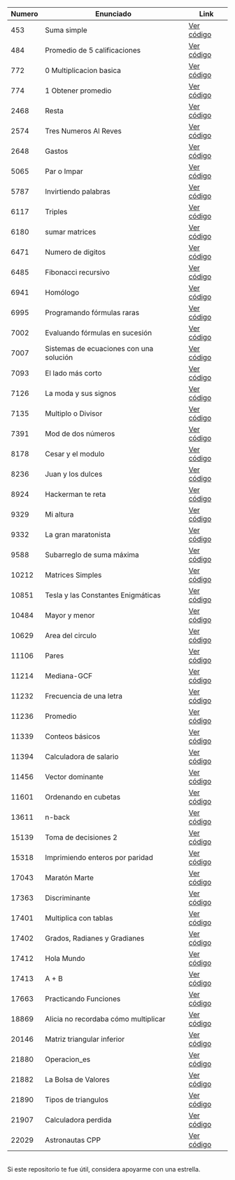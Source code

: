**Numero** |  **Enunciado** | **Link**
------------ | ------------- | ------------- 
453 | Suma simple | [Ver código](https://github.com/FranzxFernandez/omegaUp-EjerciciosResueltos/blob/main/Suma%20simple/main.c)
484 | Promedio de 5 calificaciones | [Ver código](https://github.com/FranzxFernandez/omegaUp-EjerciciosResueltos/tree/main/Promedio%20de%205%20calificaciones)
772 | 0 Multiplicacion basica | [Ver código](https://github.com/FranzxFernandez/omegaUp-EjerciciosResueltos/blob/main/0%20Multiplicacion%20basica/main.c)
774 | 1 Obtener promedio | [Ver código](https://github.com/FranzxFernandez/omegaUp-EjerciciosResueltos/blob/main/Obtener%20promedio/main.c)
2468 | Resta | [Ver código](https://github.com/FranzxFernandez/omegaUp-EjerciciosResueltos/blob/main/Resta/main.c)
2574 | Tres Numeros Al Reves | [Ver código](https://github.com/FranzxFernandez/omegaUp-EjerciciosResueltos/blob/main/Tres%20Numeros%20Al%20Reves/main.c)
2648 | Gastos | [Ver código](https://github.com/FranzxFernandez/omegaUp-EjerciciosResueltos/blob/main/Gastos/main.c)
5065 | Par o Impar | [Ver código](https://github.com/FranzxFernandez/omegaUp-EjerciciosResueltos/blob/main/Par%20o%20Impar/main.c)
5787 | Invirtiendo palabras | [Ver código](https://github.com/FranzxFernandez/omegaUp-EjerciciosResueltos/blob/main/Invirtiendo%20palabras/main.c)
6117 | Triples | [Ver código](https://github.com/FranzxFernandez/omegaUp-EjerciciosResueltos/blob/main/Triples/main.c)
6180 | sumar matrices | [Ver código](https://github.com/FranzxFernandez/omegaUp-EjerciciosResueltos/blob/main/sumar%20matrices/main.c)
6471 | Numero de digitos | [Ver código](https://github.com/FranzxFernandez/omegaUp-EjerciciosResueltos/blob/main/Numero%20de%20digitos/main.c)
6485 | Fibonacci recursivo | [Ver código](https://github.com/FranzxFernandez/omegaUp-EjerciciosResueltos/blob/main/Fibonacci%20recursivo/main.c)
6941 | Homólogo | [Ver código](https://github.com/FranzxFernandez/omegaUp-EjerciciosResueltos/blob/main/Hom%C3%B3logo/main.c)
6995 | Programando fórmulas raras | [Ver código](https://github.com/FranzxFernandez/omegaUp-EjerciciosResueltos/blob/main/Programando%20f%C3%B3rmulas%20raras/main.c)
7002 | Evaluando fórmulas en sucesión | [Ver código](https://github.com/FranzxFernandez/omegaUp-EjerciciosResueltos/blob/main/Evaluando%20f%C3%B3rmulas%20en%20sucesi%C3%B3n/main.c)
7007 | Sistemas de ecuaciones con una solución | [Ver código](https://github.com/FranzxFernandez/omegaUp-EjerciciosResueltos/blob/main/Sistemas%20de%20ecuaciones%20con%20una%20soluci%C3%B3n/main.c)
7093 | El lado más corto | [Ver código](https://github.com/FranzxFernandez/omegaUp-EjerciciosResueltos/blob/main/El%20lado%20m%C3%A1s%20corto/main.c)
7126 | La moda y sus signos | [Ver código](https://github.com/FranzxFernandez/omegaUp-EjerciciosResueltos/blob/main/La%20moda%20y%20sus%20signos/main.c)
7135 | Multiplo o Divisor | [Ver código](https://github.com/FranzxFernandez/omegaUp-EjerciciosResueltos/blob/main/Multiplo%20o%20Divisor/main.c)
7391 | Mod de dos números |  [Ver código](https://github.com/FranzxFernandez/omegaUp-EjerciciosResueltos/blob/main/Mod%20de%20dos%20n%C3%BAmeros/main.c)
8178 | Cesar y el modulo | [Ver código](https://github.com/FranzxFernandez/omegaUp-EjerciciosResueltos/blob/main/Cesar%20y%20el%20modulo/main.c)
8236 | Juan y los dulces | [Ver código](https://github.com/FranzxFernandez/omegaUp-EjerciciosResueltos/blob/main/Juan%20y%20los%20dulces/main.c)
8924 | Hackerman te reta | [Ver código](https://github.com/FranzxFernandez/omegaUp-EjerciciosResueltos/blob/main/Hackerman%20te%20reta/main.c)
9329 | Mi altura | [Ver código](https://github.com/FranzxFernandez/omegaUp-EjerciciosResueltos/blob/main/Mi%20altura/main.c)
9332 | La gran maratonista | [Ver código](https://github.com/FranzxFernandez/omegaUp-EjerciciosResueltos/blob/main/La%20gran%20maratonista/main.c)
9588 | Subarreglo de suma máxima | [Ver código](https://github.com/FranzxFernandez/omegaUp-EjerciciosResueltos/blob/main/Subarreglo%20de%20suma%20m%C3%A1xima/main.c)
10212 | Matrices Simples | [Ver código](https://github.com/FranzxFernandez/omegaUp-EjerciciosResueltos/blob/main/Matrices%20Simples/main.c)
10851 | Tesla y las Constantes Enigmáticas | [Ver código](https://github.com/FranzxFernandez/omegaUp-EjerciciosResueltos/blob/main/Tesla%20y%20las%20Constantes%20Enigm%C3%A1ticas/main.c)
10484 | Mayor y menor | [Ver código](https://github.com/FranzxFernandez/omegaUp-EjerciciosResueltos/blob/main/Mayor%20y%20menor/main.c)
10629 | Area del circulo | [Ver código](https://github.com/FranzxFernandez/omegaUp-EjerciciosResueltos/blob/main/Area%20del%20circulo/main.c)
11106 | Pares | [Ver código](https://github.com/FranzxFernandez/omegaUp-EjerciciosResueltos/blob/main/Pares/main.c)
11214 | Mediana-GCF | [Ver código](https://github.com/FranzxFernandez/omegaUp-EjerciciosResueltos/blob/main/Mediana-GCF/main.c)
11232 | Frecuencia de una letra | [Ver código](https://github.com/FranzxFernandez/omegaUp-EjerciciosResueltos/blob/main/Frecuencia%20de%20una%20letra/main.c)
11236 | Promedio | [Ver código](https://github.com/FranzxFernandez/omegaUp-EjerciciosResueltos/blob/main/Promedio/main.c)
11339 | Conteos básicos | [Ver código](https://github.com/FranzxFernandez/omegaUp-EjerciciosResueltos/blob/main/Conteos%20b%C3%A1sicos/main.c)
11394 | Calculadora de salario | [Ver código](https://github.com/FranzxFernandez/omegaUp-EjerciciosResueltos/blob/main/Calculadora%20de%20salario/main.c)
11456 | Vector dominante | [Ver código](https://github.com/FranzxFernandez/omegaUp-EjerciciosResueltos/blob/main/Vector_dominante/main.c)
11601 | Ordenando en cubetas | [Ver código](https://github.com/FranzxFernandez/omegaUp-EjerciciosResueltos/blob/main/Ordenando%20en%20cubetas/main.c)
13611 | n-back | [Ver código](https://github.com/FranzxFernandez/omegaUp-EjerciciosResueltos/blob/main/n-back/main.c)
15139 | Toma de decisiones 2 | [Ver código](https://github.com/FranzxFernandez/omegaUp-EjerciciosResueltos/blob/main/Toma%20de%20decisiones%202/main.c)
15318 | Imprimiendo enteros por paridad | [Ver código](https://github.com/FranzxFernandez/omegaUp-EjerciciosResueltos/blob/main/Imprimiendo_enteros_por_paridad/main.c)
17043 | Maratón Marte | [Ver código](https://github.com/FranzxFernandez/omegaUp-EjerciciosResueltos/blob/main/Marat%C3%B3n%20Marte/main.c)
17363 | Discriminante | [Ver código](https://github.com/FranzxFernandez/omegaUp-EjerciciosResueltos/blob/main/Discriminante/main.c)
17401 | Multiplica con tablas | [Ver código](https://github.com/FranzxFernandez/omegaUp-EjerciciosResueltos/blob/main/Multiplica_con_tablas/main.c)
17402 | Grados, Radianes y Gradianes | [Ver código](https://github.com/FranzxFernandez/omegaUp-EjerciciosResueltos/blob/main/Grados%2C%20Radianes%20y%20Gradianes/main.c)
17412 | Hola Mundo | [Ver código](https://github.com/FranzxFernandez/omegaUp-EjerciciosResueltos/blob/main/Hola%20Mundo/main.c)
17413 | A + B | [Ver código](https://github.com/FranzxFernandez/omegaUp-EjerciciosResueltos/blob/main/A%2BB/main.c)
17663 | Practicando Funciones | [Ver código](https://github.com/FranzxFernandez/omegaUp-EjerciciosResueltos/blob/main/Practicando%20Funciones/main.c)
18869 | Alicia no recordaba cómo multiplicar | [Ver código](https://github.com/FranzxFernandez/omegaUp-EjerciciosResueltos/blob/main/Alicia%20no%20recordaba%20c%C3%B3mo%20multiplicar/main.c)
20146 | Matriz triangular inferior | [Ver código](https://github.com/FranzxFernandez/omegaUp-EjerciciosResueltos/blob/main/Matriz%20triangular%20inferior/main.c)
21880 | Operacion_es | [Ver código](https://github.com/FranzxFernandez/omegaUp-EjerciciosResueltos/blob/main/Operacion_es/main.c)
21882 | La Bolsa de Valores | [Ver código](https://github.com/FranzxFernandez/omegaUp-EjerciciosResueltos/blob/main/La%20Bolsa%20de%20Valores/main.c)
21890 | Tipos de triangulos | [Ver código](https://github.com/FranzxFernandez/omegaUp-EjerciciosResueltos/blob/main/Tipos%20de%20triangulos/main.c)
21907 | Calculadora perdida | [Ver código](https://github.com/FranzxFernandez/omegaUp-EjerciciosResueltos/blob/main/Calculadora%20perdida/main.c)
22029 | Astronautas CPP | [Ver código](https://github.com/FranzxFernandez/omegaUp-EjerciciosResueltos/blob/main/Astronautas%20CPP/main.c)

<br>
Si este repositorio te fue útil, considera apoyarme con una estrella.
